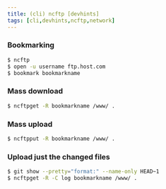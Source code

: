 ```yaml
---
title: (cli) ncftp [devhints]
tags: [cli,devhints,ncftp,network]
---
```


### Bookmarking

```sh
$ ncftp
$ open -u username ftp.host.com
$ bookmark bookmarkname
```

### Mass download

```sh
$ ncftpget -R bookmarkname /www/ .
```

### Mass upload

```sh
$ ncftpput -R bookmarkname /www/ .
```

### Upload just the changed files

```sh
$ git show --pretty="format:" --name-only HEAD~1
$ ncftpget -R -C log bookmarkname /www/ .
```
